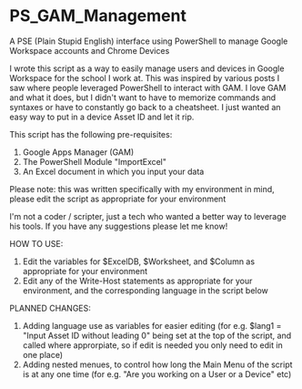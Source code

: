 # PS_GAM_Management
A PSE (Plain Stupid English) interface using PowerShell to manage Google Workspace accounts and Chrome Devices

I wrote this script as a way to easily manage users and devices in Google Workspace for the school I work at. This was inspired by various posts I saw where people leveraged PowerShell to interact with GAM. I love GAM and what it does, but I didn't want to have to memorize commands and syntaxes or have to constantly go back to a cheatsheet. I just wanted an easy way to put in a device Asset ID and let it rip.

This script has the following pre-requisites:
1. Google Apps Manager (GAM)
2. The PowerShell Module "ImportExcel"
3. An Excel document in which you input your data

Please note: this was written specifically with my environment in mind, please edit the script as appropriate for your environment

I'm not a coder / scripter, just a tech who wanted a better way to leverage his tools. If you have any suggestions please let me know!

HOW TO USE:

1. Edit the variables for $ExcelDB, $Worksheet, and $Column as appropriate for your environment
2. Edit any of the Write-Host statements as appropriate for your environment, and the corresponding language in the script below

PLANNED CHANGES:
1. Adding language use as variables for easier editing (for e.g. $lang1 = "Input Asset ID without leading 0" being set at the top of the script, and called where approrpiate, so if edit is needed you only need to edit in one place)
2. Adding nested menues, to control how long the Main Menu of the script is at any one time (for e.g. "Are you working on a User or a Device" etc)
